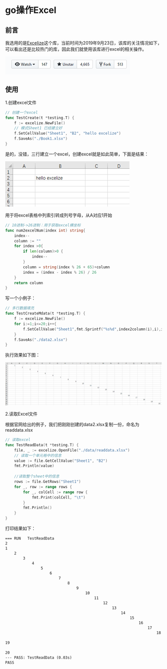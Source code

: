 # go操作Excel

## 前言

我选用的是[Excelize](https://github.com/360EntSecGroup-Skylar/excelize)这个库，当前时间为2019年9月23日，该库的关注情况如下，可以看出还是比较热门的库，因此我们就使用该库进行excel的相关操作。

![1569224062432](README.assets/1569224062432.png)

## 使用

1.创建excel文件

```go
// 创建一个excel
func TestCreate(t *testing.T) {
    f := excelize.NewFile()
    // 模式Sheet1 已经建立好
    f.SetCellValue("Sheet1", "B2", "hello excelize")
    f.SaveAs("./Book1.xlsx")
}
```

是的，没错，三行建立一个excel，创建excel就是如此简单，下面是结果：

![1569224381650](README.assets/1569224381650.png)



用于将excel表格中列索引转成列号字母，从A对应1开始 

```go
// 10进制->26进制：用于获取excel横坐标
func num2excelNum(index int) string{
    index--
    column := ""
    for index >0{
        if len(column)>0 {
            index--
        }
        column = string(index % 26 + 65)+column
        index = (index - index % 26) / 26
    } 
    return column
}
```

写一个小例子：

```go
// 多行数据填充
func TestCreateMdata(t *testing.T) {
    f := excelize.NewFile()
    for i:=1;i<=20;i++{
        f.SetCellValue("Sheet1",fmt.Sprintf("%s%d",index2column(i),i),i)
    }
    f.SaveAs("./data2.xlsx")
}
```

执行效果如下图：

![1569302108563](README.assets/1569302108563.png)

2.读取Excel文件

根据官网给出的例子，我们把刚刚创建的data2.xlsx复制一份，命名为readdata.xlsx

```go
// 读取excel
func TestReadData(t *testing.T) {
    file, _ := excelize.OpenFile("./data/readdata.xlsx")
    // 读取一个单元格中的信息
    value := file.GetCellValue("Sheet1", "B2")
    fmt.Println(value)

    //读取整个sheet中的信息
    rows := file.GetRows("Sheet1")
    for _, row := range rows {
        for _, colCell := range row {
            fmt.Print(colCell, "\t")
        }
        fmt.Println()
    }
}
```

打印结果如下：

```
=== RUN   TestReadData
2
1																				
	2																			
		3																		
			4																	
				5																
					6															
						7														
							8													
								9												
									10											
										11										
											12									
												13								
													14							
														15						
															16					
																17				
																	18			
																		19		
																			20	
--- PASS: TestReadData (0.03s)
PASS

```

